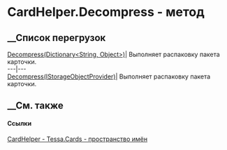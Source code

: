# CardHelper.Decompress - метод
##  __Список перегрузок
[Decompress(Dictionary<String,
Object>)](M_Tessa_Cards_CardHelper_Decompress.htm)|  Выполняет распаковку
пакета карточки.  
---|---  
[Decompress(IStorageObjectProvider)](M_Tessa_Cards_CardHelper_Decompress_1.htm)|
Выполняет распаковку пакета карточки.  
## __См. также
#### Ссылки
[CardHelper - ](T_Tessa_Cards_CardHelper.htm)
[Tessa.Cards - пространство имён](N_Tessa_Cards.htm)
